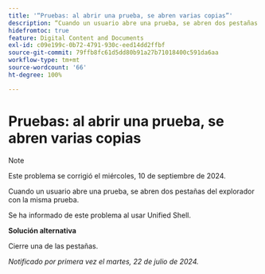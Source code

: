 ```yaml
---
title: '“Pruebas: al abrir una prueba, se abren varias copias”'
description: “Cuando un usuario abre una prueba, se abren dos pestañas del explorador con la misma prueba. '
hidefromtoc: true
feature: Digital Content and Documents
exl-id: c09e199c-0b72-4791-930c-eed14dd2ffbf
source-git-commit: 79ffb8fc61d5dd80b91a27b71018400c591da6aa
workflow-type: tm+mt
source-wordcount: '66'
ht-degree: 100%

---
```


# Pruebas: al abrir una prueba, se abren varias copias

>[!NOTE]
>
>Este problema se corrigió el miércoles, 10 de septiembre de 2024.

Cuando un usuario abre una prueba, se abren dos pestañas del explorador con la misma prueba.

Se ha informado de este problema al usar Unified Shell.

**Solución alternativa**

Cierre una de las pestañas.

_Notificado por primera vez el martes, 22 de julio de 2024._
